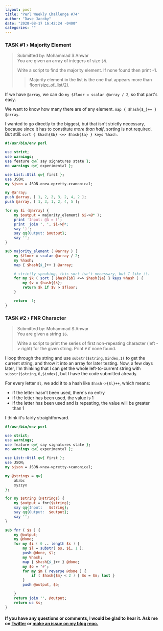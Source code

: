 ```yaml
---
layout: post
title: "Perl Weekly Challenge #74"
author: "Dave Jacoby"
date: "2020-08-17 16:42:24 -0400"
categories: ""
---
```


### TASK #1 › Majority Element

> Submitted by: Mohammad S Anwar  
> You are given an array of integers of size `$N`.
>
> Write a script to find the majority element. If none found then print -1.
>
> > Majority element in the list is the one that appears more than floor(size_of_list/2).

If we have `@array`, we can do `my $floor = scalar @array / 2`, so that part's easy.

We want to know how many there are of any element. `map { $hash{$_}++ } @array`.

I wanted to go directly to the biggest, but that isn't strictly necessary, because since it has to constitute _more than half_, sorting is not required. But still: `sort { $hash{$b} <=> $hash{$a} } keys %hash`.

```perl
#!/usr/bin/env perl

use strict;
use warnings;
use feature qw{ say signatures state };
no warnings qw{ experimental };

use List::Util qw{ first };
use JSON;
my $json = JSON->new->pretty->canonical;

my @array;
push @array, [ 1, 2, 2, 3, 2, 4, 2 ];
push @array, [ 1, 3, 1, 2, 4, 5 ];

for my $i (@array) {
    my $output = majority_element( $i->@* );
    print 'Input: @A = (';
    print  join ', ', $i->@*;
    say ')';
    say qq{Output: $output};
    say '';
}

sub majority_element ( @array ) {
    my $floor = scalar @array / 2;
    my %hash;
    map { $hash{$_}++ } @array;

    # strictly speaking, this sort isn't necessary, but I like it.
    for my $k ( sort { $hash{$b} <=> $hash{$a} } keys %hash ) {
        my $v = $hash{$k};
        return $k if $v > $floor;
    }

    return -1;
}
```

### TASK #2 › FNR Character

> Submitted by: Mohammad S Anwar  
> You are given a string `$S`.
>
> Write a script to print the series of first non-repeating character (left -> right) for the given string. Print `#` if none found.

I loop through the string and use `substr($string,$index,1)` to get the current string, and throw it into an array for later testing. Now, a few days later, I'm thinking that I can get the whole left-to-current string with `substr($string,0,$index)`, but I have the code submitted already.

For every letter `$l`, we add it to a hash like `$hash->{$l}++`, which means:

- if the letter hasn't been used, there's no entry
- if the letter has been used, the value is 1
- if the letter has been used and is repeating, the value will be greater than 1

I think it's fairly straightforward.

```perl
#!/usr/bin/env perl

use strict;
use warnings;
use feature qw{ say signatures state };
no warnings qw{ experimental };

use List::Util qw{ first };
use JSON;
my $json = JSON->new->pretty->canonical;

my @strings = qw{
    ababc
    xyzzyx
};

for my $string (@strings) {
    my $output = fnr($string);
    say qq{Input:   $string};
    say qq{Output:  $output};
    say '';
}

sub fnr ( $s ) {
    my @output;
    my @done;
    for my $i ( 0 .. length $s ) {
        my $l = substr( $s, $i, 1 );
        push @done, $l;
        my %hash;
        map { $hash{$_}++ } @done;
        my $o = '#';
        for my $m ( reverse @done ) {
            if ( $hash{$m} < 2 ) { $o = $m; last }
        }
        push @output, $o;

    }
    return join '', @output;
    return uc $s;
}
```

#### If you have any questions or comments, I would be glad to hear it. Ask me on [Twitter](https://twitter.com/jacobydave) or [make an issue on my blog repo.](https://github.com/jacoby/jacoby.github.io)
